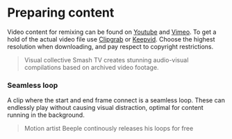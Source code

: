 # Preparing content

Video content for remixing can be found on [Youtube](https://www.youtube.com/) and [Vimeo](https://vimeo.com/). To get a hold of the actual video file use [Clipgrab](https://clipgrab.org/) or [Keepvid](http://keepvid.com/). Choose the highest resolution when downloading, and pay respect to copyright restrictions.

> Visual collective Smash TV creates stunning audio-visual compilations based on archived video footage.

### Seamless loop

A clip where the start and end frame connect is a seamless loop. These can endlessly play without causing visual distraction, optimal for content running in the background.

> Motion artist Beeple continously releases his loops for free

### 

